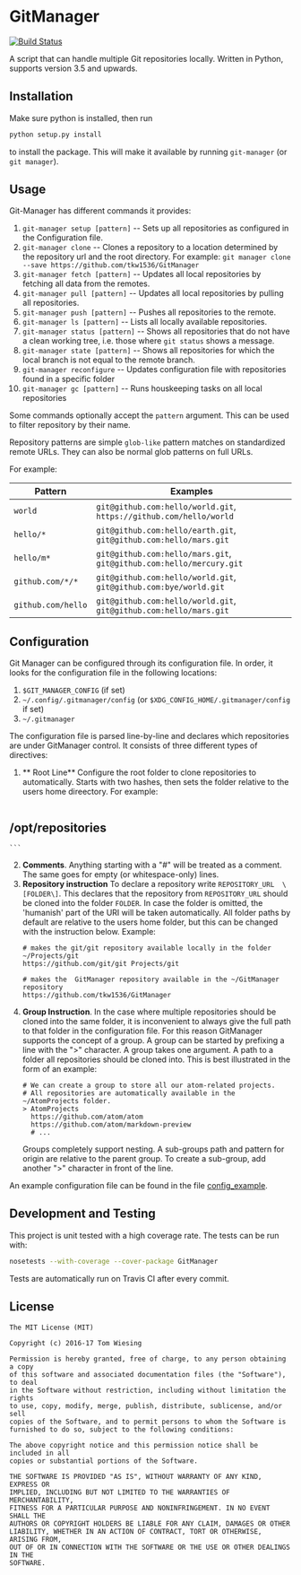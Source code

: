 # GitManager

[![Build Status](https://travis-ci.org/tkw1536/GitManager.svg?branch=master)](https://travis-ci.org/tkw1536/GitManager)

A script that can handle multiple Git repositories locally.
Written in Python, supports version 3.5 and upwards.

## Installation

Make sure python is installed, then run

```bash
python setup.py install
```
to install the package. This will make it available by running ```git-manager``` (or ```git manager```). 

## Usage

Git-Manager has different commands it provides:

1. ```git-manager setup [pattern]``` -- Sets up all repositories as configured in the
Configuration file.
2. ```git-manager clone``` -- Clones a repository to a location determined by
the repository url and the root directory. For example:
`git manager clone --save https://github.com/tkw1536/GitManager`
3. ```git-manager fetch [pattern]``` -- Updates all local repositories by fetching all
 data from the remotes.
4. ```git-manager pull [pattern]``` -- Updates all local repositories by pulling all
repositories.
5. ```git-manager push [pattern]``` -- Pushes all repositories to the remote.
6. ```git-manager ls [pattern]``` -- Lists all locally available repositories.
7. ```git-manager status [pattern]``` -- Shows all repositories that do not have a
clean working tree, i.e. those where ```git status``` shows a message.
8. ```git-manager state [pattern]``` -- Shows all repositories for which the local
branch is not equal to the remote branch.
9. ```git-manager reconfigure``` -- Updates configuration file with
repositories found in a specific folder
10. ```git-manager gc [pattern]``` -- Runs houskeeping tasks on all local repositories

Some commands optionally accept the `pattern` argument.
This can be used to filter repository by their name.

Repository patterns are simple `glob-like` pattern matches on standardized remote URLs.
They can also be normal glob patterns on full URLs.

For example:

| Pattern           | Examples                                                             |
| ----------------- | -------------------------------------------------------------------- |
| `world`           | `git@github.com:hello/world.git`, `https://github.com/hello/world`   |
| `hello/*`         | `git@github.com:hello/earth.git`, `git@github.com:hello/mars.git`    |
| `hello/m*`        | `git@github.com:hello/mars.git`, `git@github.com:hello/mercury.git`  |
| `github.com/*/*`  | `git@github.com:hello/world.git`, `git@github.com:bye/world.git`     |
| `github.com/hello`| `git@github.com:hello/world.git`, `git@github.com:hello/mars.git`    |

## Configuration

Git Manager can be configured through its configuration file. 
In order, it looks for the configuration file in the following locations: 

1. ```$GIT_MANAGER_CONFIG``` (if set)
2. ```~/.config/.gitmanager/config``` (or ```$XDG_CONFIG_HOME/.gitmanager/config``` if set)
3. ```~/.gitmanager```

The configuration file is parsed line-by-line and declares which repositories are under
GitManager control. It consists of three different types of directives: 

1. ** Root Line**
    Configure the root folder to clone repositories to automatically.
    Starts with two hashes, then sets the folder relative to the users home direectory. For example:
    ```
## /opt/repositories
    ```
2. **Comments**.
    Anything starting with a "#" will be treated as a comment. The same goes for empty (or whitespace-only)
    lines.
3. **Repository instruction**
    To declare a repository write ```REPOSITORY_URL  \[FOLDER\]```. This declares that the repository
    from ```REPOSITORY_URL``` should be cloned into the folder ```FOLDER```. In case the folder is omitted,
    the 'humanish' part of the URI will be taken automatically. All folder paths by default are relative to 
    the users home folder, but this can be changed with the instruction below. Example:
    ```
    # makes the git/git repository available locally in the folder ~/Projects/git
    https://github.com/git/git Projects/git
    
    # makes the  GitManager repository available in the ~/GitManager repository
    https://github.com/tkw1536/GitManager
    ```
4. **Group Instruction**.
    In the case where multiple repositories should be cloned into the same folder, it is inconvenient to
    always give the full path to that folder in the configuration file. For this reason GitManager supports
    the concept of a group. A group can be started by prefixing a line with the ">" character. A group takes
    one argument. A path to a folder all repositories should be cloned into. This is best illustrated in the
    form of an example:
     ```
    # We can create a group to store all our atom-related projects. 
    # All repositories are automatically available in the ~/AtomProjects folder. 
    > AtomProjects
       https://github.com/atom/atom
       https://github.com/atom/markdown-preview
       # ...

     ```
    Groups completely support nesting. A sub-groups path and pattern for origin are relative to
    the parent group. To create a sub-group, add another ">" character in front of the line. 


An example configuration file can be found in the file [config_example](config_example).

## Development and Testing

This project is unit tested with a high coverage rate.
The tests can be run with:

```bash
nosetests --with-coverage --cover-package GitManager
```

Tests are automatically run on Travis CI after every commit.

## License

```
The MIT License (MIT)

Copyright (c) 2016-17 Tom Wiesing

Permission is hereby granted, free of charge, to any person obtaining a copy
of this software and associated documentation files (the "Software"), to deal
in the Software without restriction, including without limitation the rights
to use, copy, modify, merge, publish, distribute, sublicense, and/or sell
copies of the Software, and to permit persons to whom the Software is
furnished to do so, subject to the following conditions:

The above copyright notice and this permission notice shall be included in all
copies or substantial portions of the Software.

THE SOFTWARE IS PROVIDED "AS IS", WITHOUT WARRANTY OF ANY KIND, EXPRESS OR
IMPLIED, INCLUDING BUT NOT LIMITED TO THE WARRANTIES OF MERCHANTABILITY,
FITNESS FOR A PARTICULAR PURPOSE AND NONINFRINGEMENT. IN NO EVENT SHALL THE
AUTHORS OR COPYRIGHT HOLDERS BE LIABLE FOR ANY CLAIM, DAMAGES OR OTHER
LIABILITY, WHETHER IN AN ACTION OF CONTRACT, TORT OR OTHERWISE, ARISING FROM,
OUT OF OR IN CONNECTION WITH THE SOFTWARE OR THE USE OR OTHER DEALINGS IN THE
SOFTWARE.
```